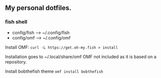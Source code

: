 ## My personal dotfiles.

### fish shell
  * config/fish --> ~/.config/fish
  * config/omf --> ~/.config/omf


Install OMF:
```curl -L https://get.oh-my.fish > install```

Installation goes to ~/.local/share/omf
OMF not included as it is based on a repository.

Install bobthefish theme
```omf install bobthefish```
